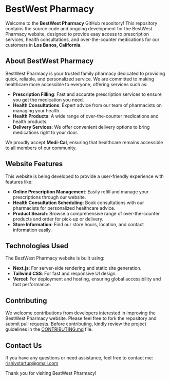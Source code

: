 # BestWest Pharmacy

Welcome to the **BestWest Pharmacy** GitHub repository! This repository contains the source code and ongoing development for the BestWest Pharmacy website, designed to provide easy access to prescription services, health consultations, and over-the-counter medications for our customers in **Los Banos, California**.

## About BestWest Pharmacy
BestWest Pharmacy is your trusted family pharmacy dedicated to providing quick, reliable, and personalized service. We are committed to making healthcare more accessible to everyone, offering services such as:

- **Prescription Filling**: Fast and accurate prescription services to ensure you get the medication you need.
- **Health Consultations**: Expert advice from our team of pharmacists on managing your health.
- **Health Products**: A wide range of over-the-counter medications and health products.
- **Delivery Services**: We offer convenient delivery options to bring medications right to your door.

We proudly accept **Medi-Cal**, ensuring that healthcare remains accessible to all members of our community.

## Website Features
This website is being developed to provide a user-friendly experience with features like:
- **Online Prescription Management**: Easily refill and manage your prescriptions through our website.
- **Health Consultation Scheduling**: Book consultations with our pharmacists for personalized healthcare advice.
- **Product Search**: Browse a comprehensive range of over-the-counter products and order for pick-up or delivery.
- **Store Information**: Find our store hours, location, and contact information easily.

## Technologies Used
The BestWest Pharmacy website is built using:
- **Next.js**: For server-side rendering and static site generation.
- **Tailwind CSS**: For fast and responsive UI design.
- **Vercel**: For deployment and hosting, ensuring global accessibility and fast performance.

## Contributing
We welcome contributions from developers interested in improving the BestWest Pharmacy website. Please feel free to fork the repository and submit pull requests. Before contributing, kindly review the project guidelines in the [CONTRIBUTING.md](CONTRIBUTING.md) file.

## Contact Us
If you have any questions or need assistance, feel free to contact me: rishivstartup@gmail.com

Thank you for visiting BestWest Pharmacy!
